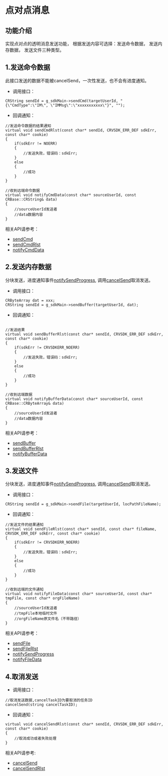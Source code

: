 # 点对点消息

## 功能介绍

实现点对点的透明消息发送功能， 根据发送内容可选择：发送命令数据， 发送内存数据， 发送文件三种类型。



<h2 id=SendCmd>1.发送命令数据</h2>

此接口发送的数据不能被cancelSend，一次性发送，也不会有进度通知。

- 调用接口：

```
CRString sendId = g_sdkMain->sendCmd(targetUserId, "{\"CmdType":\"IM\", \"IMMsg\":\"xxxxxxxxxxx\"}", "");
```

- 回调通知：

```
//发送命令数据的结果通知
virtual void sendCmdRlst(const char* sendId, CRVSDK_ERR_DEF sdkErr, const char* cookie)
{
	if(sdkErr != NOERR)
	{
		//发送失败，错误码：sdkErr;
	}
	else
	{
		//成功
	}
}

//收到远端命令数据
virtual void notifyCmdData(const char* sourceUserId, const CRBase::CRString& data)
{
	//sourceUserId发送者
	//data数据内容
}

```

相关API请参考：
* [sendCmd](Apis.md#sendCmd)
* [sendCmdRlst](Apis.md#sendCmdRlst)
* [notifyCmdData](Apis.md#notifyCmdData)


<h2 id=sendBuffer>2.发送内存数据</h2>

分块发送，进度通知事件[notifySendProgress](Apis.md#notifySendProgress), 调用[cancelSend](Apis.md#cancelSend)取消发送。

- 调用接口：

```
CRByteArray dat = xxx;
CRString sendId = g_sdkMain->sendBuffer(targetUserId, dat);
```

- 回调通知：

```

//发送结果
virtual void sendBufferRlst(const char* sendId, CRVSDK_ERR_DEF sdkErr, const char* cookie)
{
	if(sdkErr != CRVSDKERR_NOERR)
	{
		//发送失败，错误码：sdkErr;
	}
	else
	{
		//成功
	}
}

//收到远端数据
virtual void notifyBufferData(const char* sourceUserId, const CRBase::CRByteArray& data)
{
	//sourceUserId发送者
	//data数据内容
}

```

相关API请参考：
* [sendBuffer](Apis.md#sendBuffer)
* [sendBufferRlst](Apis.md#sendBufferRlst)
* [notifyBufferData](Apis.md#notifyBufferData)


<h2 id=sendFile> 3.发送文件</h2>

分块发送，进度通知事件[notifySendProgress](Apis.md#notifySendProgress), 调用[cancelSend](Apis.md#cancelSend)取消发送。

- 调用接口：

```
CRString sendId = g_sdkMain->sendFile(targetUserId, locPathFileName);
```

- 回调通知：

```
//发送文件的结果通知
virtual void sendFileRlst(const char* sendId, const char* fileName, CRVSDK_ERR_DEF sdkErr, const char* cookie)
{
	if(sdkErr != CRVSDKERR_NOERR)
	{
		//发送失败，错误码：sdkErr;
	}
	else
	{
		//成功
	}
}

//收到远端的文件通知
virtual void notifyFileData(const char* sourceUserId, const char* tmpFile, const char* orgFileName)
{
	//sourceUserId发送者
	//tmpFile本地临时文件
	//orgFileName原文件名（不带路径）
}

```

相关API请参考：
* [sendFile](Apis.md#sendFile)
* [sendFileRlst](Apis.md#sendFileRlst)
* [notifySendProgress](Apis.md#notifySendProgress)
* [notifyFileData](Apis.md#notifyFileData)


<h2 id=cancelSend>4.取消发送</h2>

- 调用接口：

```
//取消发送数据,cancelTaskID为要取消的任务ID
cancelSend(string cancelTaskID);
```

- 回调通知：

```
virtual void cancelSendRlst(const char* sendId, CRVSDK_ERR_DEF sdkErr, const char* cookie)
{
	//取消成功或者失败处理
}
```

相关API请参考:
* [cancelSend](Apis.md#cancelSend)
* [cancelSendRlst](Apis.md#cancelSendRlst)
